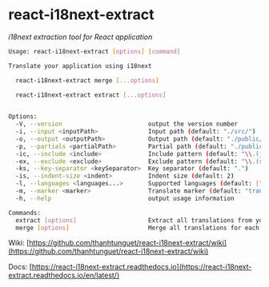 react-i18next-extract
=====================
_i18next extraction tool for React application_

```bash
Usage: react-i18next-extract [options] [command]

Translate your application using i18next

  react-i18next-extract merge [...options]

  react-i18next-extract extract [...options]
  

Options:
  -V, --version                        output the version number
  -i, --input <inputPath>              Input path (default: "./src/")
  -o, --output <outputPath>            Output path (default: "./public/assets/i18n/")
  -p, --partials <partialPath>         Partial path (default: "./public/assets/i18n/partials/")
  -ic, --include <include>             Include pattern (default: "\\.(js|jsx|ts|tsx)$")
  -ex, --exclude <exclude>             Exclude pattern (default: "\\.(spec|test)\\.(js|jsx|ts|tsx)$")
  -ks, --key-separator <keySeparator>  Key separator (default: ".")
  -is, --indent-size <indent>          Indent size (default: 2)
  -l, --languages <languages...>       Supported languages (default: ["en","vi"])
  -m, --marker <marker>                Translate marker (default: "translate")
  -h, --help                           output usage information

Commands:
  extract [options]                    Extract all translations from your source code
  merge [options]                      Merge all translations for each language into a single JSON file
```

Wiki: [https://github.com/thanhtunguet/react-i18next-extract/wiki](https://github.com/thanhtunguet/react-i18next-extract/wiki)

Docs: [https://react-i18next-extract.readthedocs.io](https://react-i18next-extract.readthedocs.io/en/latest/)
